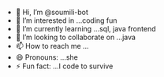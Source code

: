 - 👋 Hi, I’m @soumili-bot
- 👀 I’m interested in ...coding fun
- 🌱 I’m currently learning ...sql, java frontend 
- 💞️ I’m looking to collaborate on ...java 
- 📫 How to reach me ...
- 😄 Pronouns: ...she
- ⚡ Fun fact: ...I code to survive 

<!---
soumili-bot/soumili-bot is a ✨ special ✨ repository because its `README.md` (this file) appears on your GitHub profile.
You can click the Preview link to take a look at your changes.
--->
